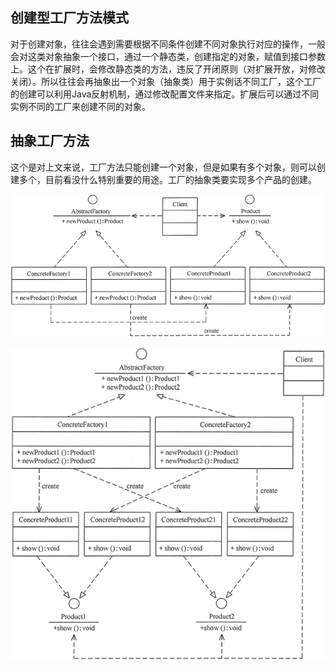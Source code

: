 ## 创建型工厂方法模式

对于创建对象，往往会遇到需要根据不同条件创建不同对象执行对应的操作，一般会对这类对象抽象一个接口，通过一个静态类，创建指定的对象，赋值到接口参数上。这个在扩展时，会修改静态类的方法，违反了开闭原则（对扩展开放，对修改关闭）。所以往往会再抽象出一个对象（抽象类）用于实例话不同工厂，这个工厂的创建可以利用Java反射机制，通过修改配置文件来指定。扩展后可以通过不同实例不同的工厂来创建不同的对象。

## 抽象工厂方法

这个是对上文来说，工厂方法只能创建一个对象，但是如果有多个对象，则可以创建多个，目前看没什么特别重要的用途。工厂的抽象类要实现多个产品的创建。

![工厂方法](https://raw.githubusercontent.com/Pain4Dawn/notebook/master/98.picture/%E5%B7%A5%E5%8E%82%E6%96%B9%E6%B3%95.gif)

![抽象工厂方法](https://raw.githubusercontent.com/Pain4Dawn/notebook/master/98.picture/%E6%8A%BD%E8%B1%A1%E5%B7%A5%E5%8E%82%E6%96%B9%E6%B3%95.gif)